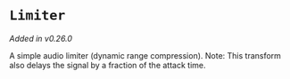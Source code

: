 # `Limiter`

_Added in v0.26.0_

A simple audio limiter (dynamic range compression).
Note: This transform also delays the signal by a fraction of the attack time.
